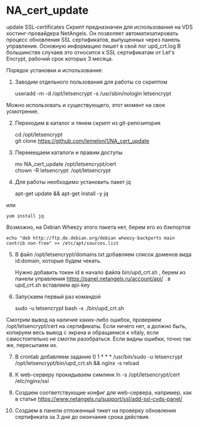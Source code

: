 # NA_cert_update
update SSL-certificates
Скрипт предназначен для использования на VDS хостинг-провайдера NetAngels.
Он позволяет автоматизатировать процесс обновления SSL сертификатов, выпущенных через панель управления.
Основную информацию пишет в свой лог upd_crt.log
В большинстве случаев это относится к SSL сертификатам от Let's Encrypt, рабочий срок которых 3 месяца.

Порядок установки и использования:
1. Заводим отдельного пользования для работы со скриптом 
    	
	useradd -m -d /opt/letsencrypt -s /usr/sbin/nologin letsencrypt 

Можно использовать и существующего, этот момент на свое усмотрение.

2. Переходим в каталог и тянем скрипт из git-репозитория 
    	
	cd /opt/letsencrypt \
    	git clone https://github.com/lemeloni1/NA_cert_update 

3. Перемещаем каталоги и правим доступы

	mv NA_cert_update /opt/letsencrypt/cert \
	chown -R letsencrypt: /opt/letsencrypt

4. Для работы необходимо установить пакет jq
	
	apt-get update && apt-get install -y jq

или
	
	yum install jq

Возможно, на Debian Wheezy этого пакета нет, берем его из бэкпортов
    
    echo "deb http://ftp.de.debian.org/debian wheezy-backports main contrib non-free" >> /etc/apt/sources.list

5. В файл /opt/letsencrypt/domains.txt добавляем список доменов вида id:domain, которые будем чекать. 
	
	Нужно добавить токен id в начало файла bin/upd_crt.sh ,  берем из панели управления https://panel.netangels.ru/account/api/ . в upd_crt.sh вставляем api-key

6. Запускаем первый раз командой 
    
    sudo -u letsencrypt bash -x ./bin/upd_crt.sh

Смотрим вывод на наличие каких-либо ошибок, проверяем /opt/letsencrypt/cert на сертификаты. Если ничего нет, а должно быть,
копируем весь вывод с экрана и обращаемся к vitaly, если самостоятельно не смогли разобраться. Если видны ошибки, точно так же, пересылаем их.

7. В crontab добавляем задание
    0 1 * * * /usr/bin/sudo -u letsencrypt /opt/letsencrypt/bin/upd_crt.sh && nginx -s reload

8. К web-серверу прокидываем симлинк
    ln -s /opt/letsencrypt/cert /etc/nginx/ssl 

9. Создаем соответствующие конфиг для web-сервера, например, как в статье https://www.netangels.ru/support/ssl/add-ssl-cvds-panel/

10. Создаем в панели отложенный тикет на проверку обновления сертификата за 3 дня до окончания срока действия.	
